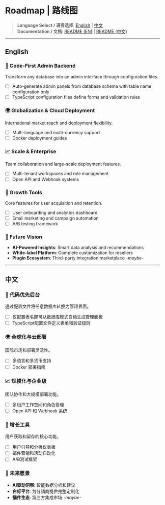 # Roadmap | 路线图

> **Language Select / 语言选择**: [English](#english) | [中文](#中文)  
> **Documentation / 文档**: [README (EN)](./README.md) | [README (中文)](./README.zh-CN.md)

---

## English

### 🎯 Code-First Admin Backend
Transform any database into an admin interface through configuration files.

- [ ] Auto-generate admin panels from database schema with table name configuration only
- [ ] TypeScript configuration files define forms and validation rules

### 🌍 Globalization & Cloud Deployment
International market reach and deployment flexibility.

- [ ] Multi-language and multi-currency support
- [ ] Docker deployment guides

### 📈 Scale & Enterprise
Team collaboration and large-scale deployment features.

- [ ] Multi-tenant workspaces and role management
- [ ] Open API and Webhook systems

### 🚀 Growth Tools
Core features for user acquisition and retention.

- [ ] User onboarding and analytics dashboard
- [ ] Email marketing and campaign automation
- [ ] A/B testing framework

### 🔮 Future Vision
- **AI-Powered Insights**: Smart data analysis and recommendations
- **White-label Platform**: Complete customization for resellers
- **Plugin Ecosystem**: Third-party integration marketplace *-maybe-*

---

## 中文

### 🎯 代码优先后台
通过配置文件将任意数据库转换为管理界面。

- [ ] 仅配置表名即可从数据库模式自动生成管理面板
- [ ] TypeScript配置文件定义表单和验证规则  

### 🌍 全球化与云部署
国际市场和部署灵活性。

- [ ] 多语言和多货币支持
- [ ] Docker 部署指南

### 📈 规模化与企业级
团队协作和大规模部署功能。

- [ ] 多租户工作空间和角色管理
- [ ] Open API 和 Webhook 系统

### 🚀 增长工具
用户获取和留存的核心功能。

- [ ] 用户引导和分析仪表板
- [ ] 邮件营销和活动自动化
- [ ] A/B测试框架

### 🔮 未来愿景
- **AI驱动洞察**: 智能数据分析和建议
- **白标平台**: 为分销商提供完整定制化  
- **插件生态**: 第三方集成市场 *-maybe-*
